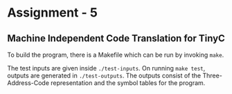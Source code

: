 # Assignment - 5

## Machine Independent Code Translation for TinyC

To build the program, there is a Makefile which can be run by invoking `make`.

The test inputs are given inside `./test-inputs`. On running `make test`, outputs are generated in `./test-outputs`. The outputs consist of the Three-Address-Code representation and the symbol tables for the program. 
